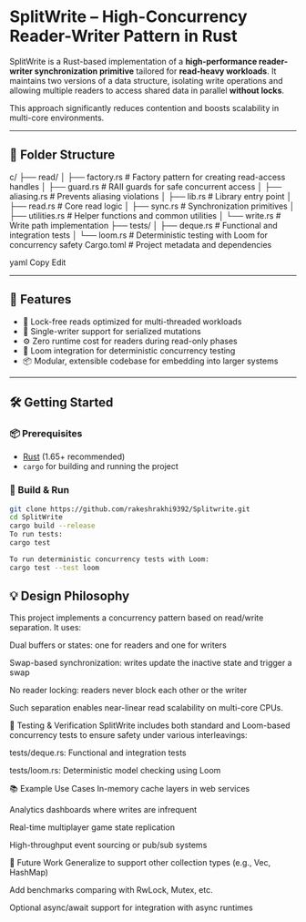 
# SplitWrite – High-Concurrency Reader-Writer Pattern in Rust

SplitWrite is a Rust-based implementation of a **high-performance reader-writer synchronization primitive** tailored for **read-heavy workloads**. It maintains two versions of a data structure, isolating write operations and allowing multiple readers to access shared data in parallel **without locks**.

This approach significantly reduces contention and boosts scalability in multi-core environments.

---

## 📁 Folder Structure

c/
├── read/
│ ├── factory.rs # Factory pattern for creating read-access handles
│ ├── guard.rs # RAII guards for safe concurrent access
│ ├── aliasing.rs # Prevents aliasing violations
│ ├── lib.rs # Library entry point
│ ├── read.rs # Core read logic
│ ├── sync.rs # Synchronization primitives
│ ├── utilities.rs # Helper functions and common utilities
│ └── write.rs # Write path implementation
├── tests/
│ ├── deque.rs # Functional and integration tests
│ └── loom.rs # Deterministic testing with Loom for concurrency safety
Cargo.toml # Project metadata and dependencies

yaml
Copy
Edit

---

## 🚀 Features

- 🧵 Lock-free reads optimized for multi-threaded workloads
- 📝 Single-writer support for serialized mutations
- ⚙️ Zero runtime cost for readers during read-only phases
- 🧪 Loom integration for deterministic concurrency testing
- 📦 Modular, extensible codebase for embedding into larger systems

---

## 🛠️ Getting Started

### 📦 Prerequisites

- [Rust](https://www.rust-lang.org/tools/install) (1.65+ recommended)
- `cargo` for building and running the project

### 🔧 Build & Run

```bash
git clone https://github.com/rakeshrakhi9392/Splitwrite.git
cd SplitWrite
cargo build --release
To run tests:
cargo test

To run deterministic concurrency tests with Loom:
cargo test --test loom

```
## 💡 Design Philosophy

This project implements a concurrency pattern based on read/write separation. It uses:

Dual buffers or states: one for readers and one for writers

Swap-based synchronization: writes update the inactive state and trigger a swap

No reader locking: readers never block each other or the writer

Such separation enables near-linear read scalability on multi-core CPUs.

🔬 Testing & Verification
SplitWrite includes both standard and Loom-based concurrency tests to ensure safety under various interleavings:

tests/deque.rs: Functional and integration tests

tests/loom.rs: Deterministic model checking using Loom

📚 Example Use Cases
In-memory cache layers in web services

Analytics dashboards where writes are infrequent

Real-time multiplayer game state replication

High-throughput event sourcing or pub/sub systems

📌 Future Work
 Generalize to support other collection types (e.g., Vec, HashMap)

 Add benchmarks comparing with RwLock, Mutex, etc.

 Optional async/await support for integration with async runtimes











